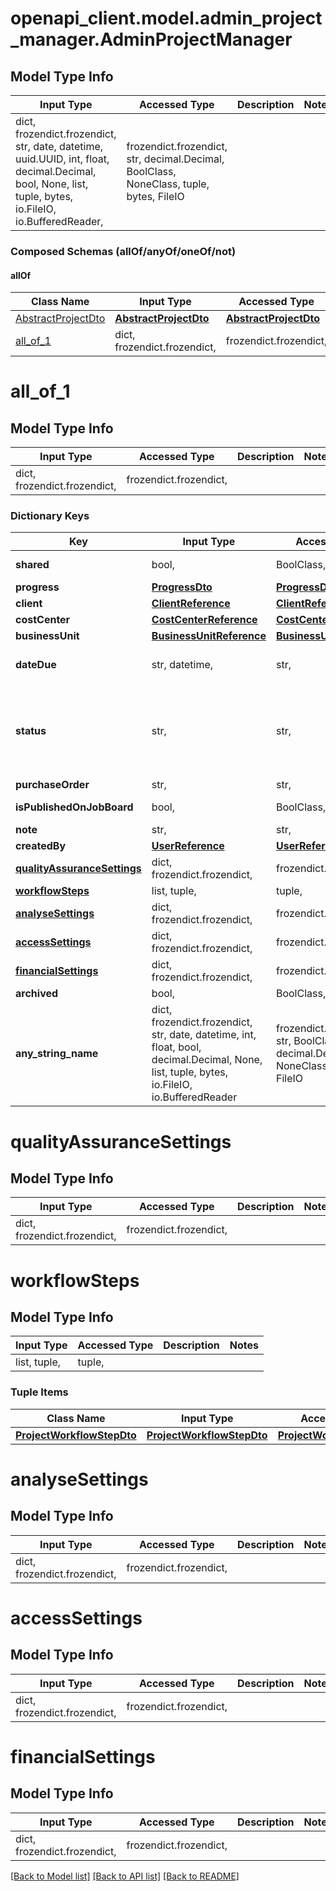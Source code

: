# openapi_client.model.admin_project_manager.AdminProjectManager

## Model Type Info
Input Type | Accessed Type | Description | Notes
------------ | ------------- | ------------- | -------------
dict, frozendict.frozendict, str, date, datetime, uuid.UUID, int, float, decimal.Decimal, bool, None, list, tuple, bytes, io.FileIO, io.BufferedReader,  | frozendict.frozendict, str, decimal.Decimal, BoolClass, NoneClass, tuple, bytes, FileIO |  | 

### Composed Schemas (allOf/anyOf/oneOf/not)
#### allOf
Class Name | Input Type | Accessed Type | Description | Notes
------------- | ------------- | ------------- | ------------- | -------------
[AbstractProjectDto](AbstractProjectDto.md) | [**AbstractProjectDto**](AbstractProjectDto.md) | [**AbstractProjectDto**](AbstractProjectDto.md) |  | 
[all_of_1](#all_of_1) | dict, frozendict.frozendict,  | frozendict.frozendict,  |  | 

# all_of_1

## Model Type Info
Input Type | Accessed Type | Description | Notes
------------ | ------------- | ------------- | -------------
dict, frozendict.frozendict,  | frozendict.frozendict,  |  | 

### Dictionary Keys
Key | Input Type | Accessed Type | Description | Notes
------------ | ------------- | ------------- | ------------- | -------------
**shared** | bool,  | BoolClass,  | Default: false | [optional] 
**progress** | [**ProgressDto**](ProgressDto.md) | [**ProgressDto**](ProgressDto.md) |  | [optional] 
**client** | [**ClientReference**](ClientReference.md) | [**ClientReference**](ClientReference.md) |  | [optional] 
**costCenter** | [**CostCenterReference**](CostCenterReference.md) | [**CostCenterReference**](CostCenterReference.md) |  | [optional] 
**businessUnit** | [**BusinessUnitReference**](BusinessUnitReference.md) | [**BusinessUnitReference**](BusinessUnitReference.md) |  | [optional] 
**dateDue** | str, datetime,  | str,  |  | [optional] value must conform to RFC-3339 date-time
**status** | str,  | str,  |  | [optional] must be one of ["NEW", "ASSIGNED", "COMPLETED", "ACCEPTED_BY_VENDOR", "DECLINED_BY_VENDOR", "COMPLETED_BY_VENDOR", "CANCELLED", ] 
**purchaseOrder** | str,  | str,  |  | [optional] 
**isPublishedOnJobBoard** | bool,  | BoolClass,  | Default: false | [optional] 
**note** | str,  | str,  |  | [optional] 
**createdBy** | [**UserReference**](UserReference.md) | [**UserReference**](UserReference.md) |  | [optional] 
**[qualityAssuranceSettings](#qualityAssuranceSettings)** | dict, frozendict.frozendict,  | frozendict.frozendict,  |  | [optional] 
**[workflowSteps](#workflowSteps)** | list, tuple,  | tuple,  |  | [optional] 
**[analyseSettings](#analyseSettings)** | dict, frozendict.frozendict,  | frozendict.frozendict,  |  | [optional] 
**[accessSettings](#accessSettings)** | dict, frozendict.frozendict,  | frozendict.frozendict,  |  | [optional] 
**[financialSettings](#financialSettings)** | dict, frozendict.frozendict,  | frozendict.frozendict,  |  | [optional] 
**archived** | bool,  | BoolClass,  |  | [optional] 
**any_string_name** | dict, frozendict.frozendict, str, date, datetime, int, float, bool, decimal.Decimal, None, list, tuple, bytes, io.FileIO, io.BufferedReader | frozendict.frozendict, str, BoolClass, decimal.Decimal, NoneClass, tuple, bytes, FileIO | any string name can be used but the value must be the correct type | [optional]

# qualityAssuranceSettings

## Model Type Info
Input Type | Accessed Type | Description | Notes
------------ | ------------- | ------------- | -------------
dict, frozendict.frozendict,  | frozendict.frozendict,  |  | 

# workflowSteps

## Model Type Info
Input Type | Accessed Type | Description | Notes
------------ | ------------- | ------------- | -------------
list, tuple,  | tuple,  |  | 

### Tuple Items
Class Name | Input Type | Accessed Type | Description | Notes
------------- | ------------- | ------------- | ------------- | -------------
[**ProjectWorkflowStepDto**](ProjectWorkflowStepDto.md) | [**ProjectWorkflowStepDto**](ProjectWorkflowStepDto.md) | [**ProjectWorkflowStepDto**](ProjectWorkflowStepDto.md) |  | 

# analyseSettings

## Model Type Info
Input Type | Accessed Type | Description | Notes
------------ | ------------- | ------------- | -------------
dict, frozendict.frozendict,  | frozendict.frozendict,  |  | 

# accessSettings

## Model Type Info
Input Type | Accessed Type | Description | Notes
------------ | ------------- | ------------- | -------------
dict, frozendict.frozendict,  | frozendict.frozendict,  |  | 

# financialSettings

## Model Type Info
Input Type | Accessed Type | Description | Notes
------------ | ------------- | ------------- | -------------
dict, frozendict.frozendict,  | frozendict.frozendict,  |  | 

[[Back to Model list]](../../README.md#documentation-for-models) [[Back to API list]](../../README.md#documentation-for-api-endpoints) [[Back to README]](../../README.md)

